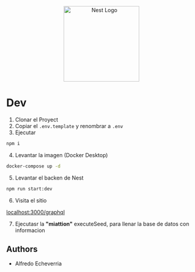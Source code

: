 <p align="center">
  <a href="http://nestjs.com/" target="blank"><img src="https://nestjs.com/img/logo-small.svg" width="200" alt="Nest Logo" /></a>
</p>



# Dev

1. Clonar el Proyect
2. Copiar el ```.env.template``` y renombrar a ```.env```
3. Ejecutar
``` bash
npm i 
```
4. Levantar la imagen (Docker Desktop)
```bash
docker-compose up -d
```
5. Levantar el backen de Nest
```bash
npm run start:dev
```
6. Visita el sitio

[localhost:3000/graphql](https://localhost:3000/graphql) 

7. Ejecutasr la __"miattion"__ executeSeed, para llenar la base de datos con informacion

## Authors

- Alfredo Echeverria